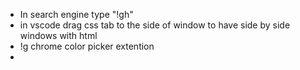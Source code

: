- In search engine type "!gh"
- in vscode drag css tab to the side of window to have side by side windows with html
- !g chrome color picker extention
-